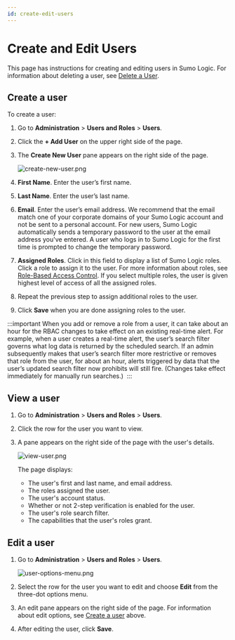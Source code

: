 ```yaml
---
id: create-edit-users
---
```


# Create and Edit Users

This page has instructions for creating and editing users in Sumo Logic. For information about deleting a user, see [Delete a User](delete-user.md).

## Create a user

To create a user:

1. Go to **Administration** \> **Users and Roles** \> **Users**.
1. Click the **+ Add User** on the upper right side of the page.
1. The **Create New User** pane appears on the right side of the page.

    ![create-new-user.png](/img/users-and-roles/create-new-user.png)

1. **First Name**. Enter the user’s first name.
1. **Last Name**. Enter the user’s last name.
1. **Email**. Enter the user’s email address. We recommend that the email match one of your corporate domains of your Sumo Logic account and not be sent to a personal account. For new users, Sumo Logic automatically sends a temporary password to the user at the email address you've entered. A user who logs in to Sumo Logic for the first time is prompted to change the temporary password.
1. **Assigned Roles**. Click in this field to display a list of Sumo Logic roles. Click a role to assign it to the user. For more information about roles, see [Role-Based Access Control](../roles/role-based-access-control.md). If you select multiple roles, the user is given highest level of access of all the assigned roles.
1. Repeat the previous step to assign additional roles to the user.
1. Click **Save** when you are done assigning roles to the user.

:::important
When you add or remove a role from a user, it can take about an hour for the RBAC changes to take effect on an existing real-time alert. For example, when a user creates a real-time alert, the user’s search filter governs what log data is returned by the scheduled search. If an admin subsequently makes that user’s search filter more restrictive or removes that role from the user, for about an hour, alerts triggered by data that the user’s updated search filter now prohibits will still fire. (Changes take effect immediately for manually run searches.) 
:::

## View a user

1. Go to **Administration** \> **Users and Roles** \> **Users**.
1. Click the row for the user you want to view.
1. A pane appears on the right side of the page with the user's details.

    ![view-user.png](/img/users-and-roles/view-user.png)
    
    The page displays:
    
    * The user's first and last name, and email address. 
    * The roles assigned the user.
    * The user's account status.
    * Whether or not 2-step verification is enabled for the user.
    * The user's role search filter.
    * The capabilities that the user's roles grant.

## Edit a user

1. Go to **Administration** \> **Users and Roles** \> **Users**.

    ![user-options-menu.png](/img/users-and-roles/user-options-menu.png)
    
1. Select the row for the user you want to edit and choose **Edit** from the three-dot options menu.
1. An edit pane appears on the right side of the page. For information about edit options, see [Create a user](#create-a-user) above.
1. After editing the user, click **Save**.
